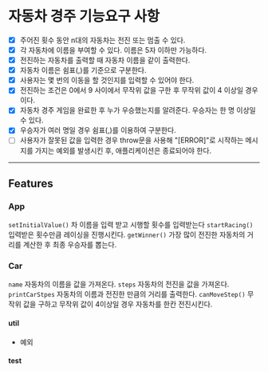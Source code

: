 # 자동차 경주 기능요구 사항

- [x] 주어진 횟수 동안 n대의 자동차는 전진 또는 멈출 수 있다.
- [x] 각 자동차에 이름을 부여할 수 있다. 이름은 5자 이하만 가능하다.
- [x] 전진하는 자동차를 출력할 때 자동차 이름을 같이 출력한다.
- [x] 자동차 이름은 쉼표(,)를 기준으로 구분한다.
- [x] 사용자는 몇 번의 이동을 할 것인지를 입력할 수 있어야 한다.
- [x] 전진하는 조건은 0에서 9 사이에서 무작위 값을 구한 후 무작위 값이 4 이상일 경우이다.
- [x] 자동차 경주 게임을 완료한 후 누가 우승했는지를 알려준다. 우승자는 한 명 이상일 수 있다.
- [x] 우승자가 여러 명일 경우 쉼표(,)를 이용하여 구분한다.
- [ ] 사용자가 잘못된 값을 입력한 경우 throw문을 사용해 "[ERROR]"로 시작하는 메시지를 가지는 예외를 발생시킨 후, 애플리케이션은 종료되어야 한다.

---

## Features

### App

`setInitialValue()`
차 이름을 입력 받고 시행할 횟수를 입력받는다
`startRacing()`
입력받은 횟수만큼 레이싱을 진행시킨다.
`getWinner()`
가장 많이 전진한 자동차의 거리를 계산한 후 최종 우승자를 뽑는다.

### Car

`name`
자동차의 이름을 값을 가져온다.
`steps`
자동차의 전진을 값을 가져온다.
`printCarStpes`
자동차의 이름과 전진한 만큼의 거리를 출력한다.
`canMoveStep()`
무작위 값을 구하고 무작위 값이 4이상일 경우 자동차를 한칸 전진시킨다.

#### util

- 예외

#### test
